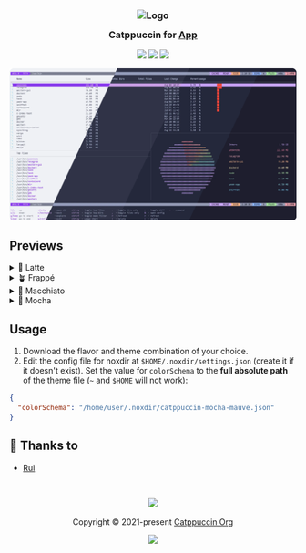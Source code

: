 <h3 align="center">
	<img src="https://raw.githubusercontent.com/catppuccin/catppuccin/main/assets/logos/exports/1544x1544_circle.png" width="100" alt="Logo"/><br/>
	<img src="https://raw.githubusercontent.com/catppuccin/catppuccin/main/assets/misc/transparent.png" height="30" width="0px"/>
	Catppuccin for <a href="https://github.com/catppuccin/template">App</a>
	<img src="https://raw.githubusercontent.com/catppuccin/catppuccin/main/assets/misc/transparent.png" height="30" width="0px"/>
</h3>

<p align="center">
	<a href="https://github.com/catppuccin/noxdir/stargazers"><img src="https://img.shields.io/github/stars/catppuccin/noxdir?colorA=363a4f&colorB=b7bdf8&style=for-the-badge"></a>
	<a href="https://github.com/catppuccin/noxdir/issues"><img src="https://img.shields.io/github/issues/catppuccin/noxdir?colorA=363a4f&colorB=f5a97f&style=for-the-badge"></a>
	<a href="https://github.com/catppuccin/noxdir/contributors"><img src="https://img.shields.io/github/contributors/catppuccin/noxdir?colorA=363a4f&colorB=a6da95&style=for-the-badge"></a>
</p>

<p align="center">
	<img src="./assets/preview.webp"/>
</p>

## Previews

<details>
<summary>🌻 Latte</summary>
<img src="./assets/latte.webp"/>
</details>
<details>
<summary>🪴 Frappé</summary>
<img src="./assets/frappe.webp"/>
</details>
<details>
<summary>🌺 Macchiato</summary>
<img src="./assets/macchiato.webp"/>
</details>
<details>
<summary>🌿 Mocha</summary>
<img src="./assets/mocha.webp"/>
</details>

## Usage

1. Download the flavor and theme combination of your choice.
2. Edit the config file for noxdir at `$HOME/.noxdir/settings.json` (create it if it doesn't exist). Set the value for `colorSchema` to the **full absolute path** of the theme file (`~` and `$HOME` will not work):

```json
{
  "colorSchema": "/home/user/.noxdir/catppuccin-mocha-mauve.json"
}
```

## 💝 Thanks to

- [Rui](https://github.com/ruiiiijiiiiang)

&nbsp;

<p align="center">
	<img src="https://raw.githubusercontent.com/catppuccin/catppuccin/main/assets/footers/gray0_ctp_on_line.svg?sanitize=true" />
</p>

<p align="center">
	Copyright &copy; 2021-present <a href="https://github.com/catppuccin" target="_blank">Catppuccin Org</a>
</p>

<p align="center">
	<a href="https://github.com/catppuccin/catppuccin/blob/main/LICENSE"><img src="https://img.shields.io/static/v1.svg?style=for-the-badge&label=License&message=MIT&logoColor=d9e0ee&colorA=363a4f&colorB=b7bdf8"/></a>
</p>
